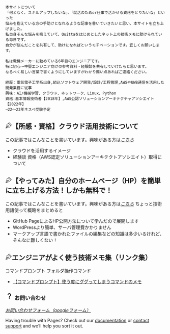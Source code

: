 
```
本サイトについて
「何となく、スキルアップしたいな」、「就活のためor仕事で活かせる資格をとりたいな」といった
悩みを抱えている方の手助けとなれるような記事を書いていきたいと思い、本サイトを立ち上げました。
私自身そんな悩みを抱えていて、Quittaをはじめとしたネット上の技術メモに助けられている毎日です。
自分が悩んだことを共有して、助けになればというモチベーションです。宜しくお願いします。

私は電機メーカーに勤めている6年目のエンジニアです。
特に初心〜中堅エンジニア向けの参考資料・経験談を共有していけたらと思います。
なるべく易しい言葉で書くようにしていますがわかり難い点あればご連絡ください。

経歴：電気電子工学系出身,組込ソフトウェア開発/設計/工程管理,AWSやUWB通信を活用した開発業務に従事
興味：AI/機械学習、クラウド、ネットワーク、Linux、Python
資格:基本情報技術者【2018年】,AWS公認ソリューションアーキテクチャアソシエイト【2022年】
→22～23年ネスペ受験予定
```

## <img src="./images/pen.png" width="4%">【所感・資格】クラウド活用技術について
この記事ではこんなことを書いています。興味がある方は[_こちら_](https://kissshot-skup.github.io/webpage/GitHub_Page)
- クラウドを活用するイメージ
- 経験談 資格（AWS認定ソリューションアーキテクトアソシエイト）取得について


## <img src="./images/pen.png" width="4%">【やってみた】自分のホームページ（HP）を簡単に立ち上げる方法！しかも無料で！
この記事ではこんなことを書いています。興味がある方は[_こちら_](https://kissshot-skup.github.io/webpage/GitHub_Page)
ちょっと技術用語使って概略をまとめると
- GitHub PageによるHP公開方法について学んだので展開します
- WordPressより簡単、サーバ管理費かかりません
- マークアップ言語で書かれたファイルの編集などの知識は多少いるけれど、そんなに難しくない！


## <img src="./images/pen.png" width="4%">エンジニアがよく使う技術メモ集（リンク集）
コマンドプロンプト フォルダ操作コマンド
- [【コマンドプロンプト】使う度にググってしまうコマンドのメモ](http://mosinoma.cocolog-nifty.com/blog/2010/08/post-da45.html)

### <img src="./images/question.png" width="5%"> お問い合わせ

[_お問い合わせフォーム（googleフォーム）_](https://docs.google.com/forms/d/e/1FAIpQLSfpbvbT_OmlYiQRZCubeB3hX8pdq3BXhGoAs0Ug0F3iY_x3ew/viewform?usp=sf_link)

Having trouble with Pages? Check out our [documentation](https://docs.github.com/categories/github-pages-basics/) or [contact support](https://support.github.com/contact) and we’ll help you sort it out.
